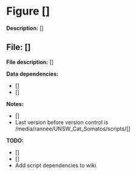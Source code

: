 # Figure [] #

**Description:** []

## File: [] ##

**File description:** []

**Data dependencies:**

+ []
+ []

**Notes:** 

+ []
+ Last version before version control is /media/rannee/UNSW_Cat_Somatos/scripts/[]

**TODO:** 

+ []
+ []
+ Add script dependencies to wiki